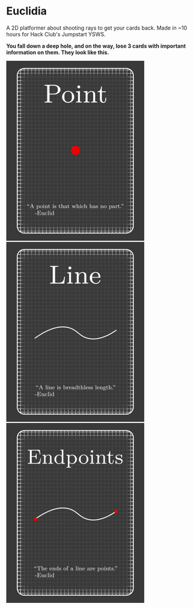 # Euclidia

A 2D platformer about shooting rays to get your cards back.
Made in ~10 hours for Hack Club's Jumpstart YSWS.


**You fall down a deep hole, and on the way, lose 3 cards with important information on them. They look like this.**

![Point](readme_images/point.png)
![Line](readme_images/line.png)
![Endpoints](readme_images/endpoints.png)
